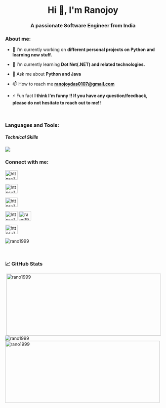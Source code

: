 
<h1 align="center">Hi 👋, I'm Ranojoy</h1>
<h3 align="center">A passionate Software Engineer from India</h3>

<h3 align="left">About me:</h3>

- 🔭 I’m currently working on **different personal projects on Python and learning new stuff.**

- 🌱 I’m currently learning **Dot Net(.NET) and related technologies.**

- 💬 Ask me about **Python and Java**

- 📫 How to reach me **ranojoydas0107@gmail.com**

- ⚡ Fun fact **I think I'm funny !! If you have any question/feedback, please do not hesitate to reach out to me!!**
</br>
</p>
<h3 align="left">Languages and Tools:</h5>
<h5>Technical Skills</h6>

<p align="left">
  <a href="https://skillicons.dev">
    <img src="https://skillicons.dev/icons?i=c,cpp,cs,java,py,js,html,css,dotnet,mysql,sqlite,git,github,vscode,visualstudio," />
  </a>
</p>



<h3 align="left">Connect with me:</h3>
<p align="left">

<a href="https://www.linkedin.com/in/ranojoydas" target="blank"><img align="center" src="https://raw.githubusercontent.com/rahuldkjain/github-profile-readme-generator/master/src/images/icons/Social/linked-in-alt.svg" alt="https://www.linkedin.com/in/ranojoydas" height="30" width="40" /></a>


<a href="https://www.facebook.com/ranojoy.das.33?mibextid=ZbWKwL" target="blank"><img align="center" src="https://raw.githubusercontent.com/rahuldkjain/github-profile-readme-generator/master/src/images/icons/Social/facebook.svg" alt="https://www.facebook.com/ranojoy.das.33?mibextid=zbwkwl" height="30" width="40" /></a>


<a href="https://instagram.com/https://www.instagram.com/the._crazy_soul/?igshid=mznlngnkzwq4mg%3d%3d" target="blank"><img align="center" src="https://raw.githubusercontent.com/rahuldkjain/github-profile-readme-generator/master/src/images/icons/Social/instagram.svg" alt="https://www.instagram.com/the._crazy_soul/?igshid=mznlngnkzwq4mg%3d%3d" height="30" width="40" /></a>


<a href="https://www.youtube.com/c/https://www.youtube.com/@rano5890" target="blank"><img align="center" src="https://raw.githubusercontent.com/rahuldkjain/github-profile-readme-generator/master/src/images/icons/Social/youtube.svg" alt="https://www.youtube.com/@rano5890" height="30" width="40" /></a>
<a href="https://www.leetcode.com/rano1999" target="blank"><img align="center" src="https://raw.githubusercontent.com/rahuldkjain/github-profile-readme-generator/master/src/images/icons/Social/leet-code.svg" alt="rano1999" height="30" width="40" /></a>


<a href="https://auth.geeksforgeeks.org/user/https://auth.geeksforgeeks.org/user/rano1999/?utm_source=geeksforgeeks&utm_medium=my_profile&utm_campaign=auth_user" target="blank"><img align="center" src="https://raw.githubusercontent.com/rahuldkjain/github-profile-readme-generator/master/src/images/icons/Social/geeks-for-geeks.svg" alt="https://auth.geeksforgeeks.org/user/rano1999/?utm_source=geeksforgeeks&utm_medium=my_profile&utm_campaign=auth_user" height="30" width="40" /></a>



<p><img align="center" src="https://github-readme-stats.vercel.app/api/top-langs?username=rano1999&show_icons=true&locale=en&layout=compact" alt="rano1999" /></p>
</br>

<h3>📈 GitHub Stats</h3> 
<p>&nbsp;<img align="center" src="https://github-readme-stats.vercel.app/api?username=rano1999&show_icons=true&theme=dark&count_private=true" alt="rano1999" height="200" width="500"/><img align="left" src="https://github-readme-streak-stats.herokuapp.com/?user=rano1999&" alt="rano1999" /></p>
<p></p>

<p></P>
<p align="left"> <img src="https://komarev.com/ghpvc/?username=rano1999&label=Profile%20views&color=0e75b6&style=flat" alt="rano1999" height="200" width="500"/> </p>

